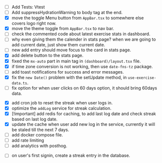 <!-- TODOs Frontend  -->

- [ ] Add Tests: Vtest
- [ ] Add suppressHydrationWarning to body tag at the end.
- [x] move the toggle Menu button from `AppBar.tsx` to somewhere else covers logo right now.
- [x] move the theme toggle from `AppBar.tsx` to nav bar.
- [ ] check the commented code about latest exercise stats in dashboard.
- [ ] why even giving them the calender in stats page? when we are going to add current date, just show them current date.
- [ ] new add entry should move focus to the card in stats page.
- [x] add delete button to the stats page.
- [x] fixed the `mx-auto` part in main tag in `(dashboard)/layout.tsx` file.
- [x] if time zone conversion is not working, then use `date-fns-tz` package.
- [ ] add toast notifications for success and error messages.
- [x] fix the `new Date()` problem with the setUpdate method, in `use-exercise-data.ts`.
- [ ] fix option for when user clicks on 60 days option, it should bring 60days data.

<!-- TODOs Backend  -->

- [x] add cron job to reset the streak when user logs in.
- [x] optimize the `addLog` service for streak calculation.
- [x] [!important] add redis for caching, to add last log date and check streak based on last log date.
- [x] update the cache when user add new log in the service, currently it will be staled till the next 7 days.
- [ ] add docker compose file.
- [ ] add rate limiting
- [ ] add analytics with posthog.

<!-- TODOs Database  -->

- [ ] on user's first signin, create a streak entry in the database.
